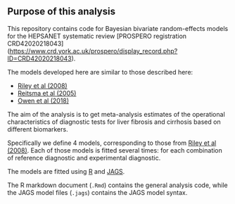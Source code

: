 ## Purpose of this analysis

This repository contains code for Bayesian bivariate random-effects models for the HEPSANET systematic review [PROSPERO registration CRD42020218043] (https://www.crd.york.ac.uk/prospero/display_record.php?ID=CRD42020218043).

The models developed here are similar to those described here:

* [Riley et al (2008)](https://doi.org/10.1002/sim.3441)
* [Reitsma et al (2005)](https://doi.org/10.1016/j.jclinepi.2005.02.022)
* [Owen et al (2018)](https://doi.org/10.1016/j.jclinepi.2018.03.005)

The aim of the analysis is to get meta-analysis estimates of the operational characteristics of diagnostic tests for liver fibrosis and cirrhosis based on different biomarkers.

Specifically we define 4 models, corresponding to those from [Riley et al (2008)](https://doi.org/10.1002/sim.3441).
Each of those models is fitted several times: for each combination of reference diagnostic and experimental diagnostic.

The models are fitted using [R](https://cran.r-project.org) and [JAGS](https://mcmc-jags.sourceforge.io).

The R markdown document (`.Rmd`) contains the general analysis code, while the JAGS model files (`.jags`) contains the JAGS model syntax.

